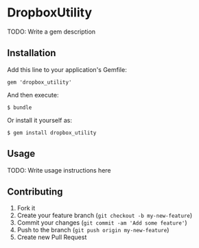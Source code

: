 # DropboxUtility

TODO: Write a gem description

## Installation

Add this line to your application's Gemfile:

    gem 'dropbox_utility'

And then execute:

    $ bundle

Or install it yourself as:

    $ gem install dropbox_utility

## Usage

TODO: Write usage instructions here

## Contributing

1. Fork it
2. Create your feature branch (`git checkout -b my-new-feature`)
3. Commit your changes (`git commit -am 'Add some feature'`)
4. Push to the branch (`git push origin my-new-feature`)
5. Create new Pull Request
